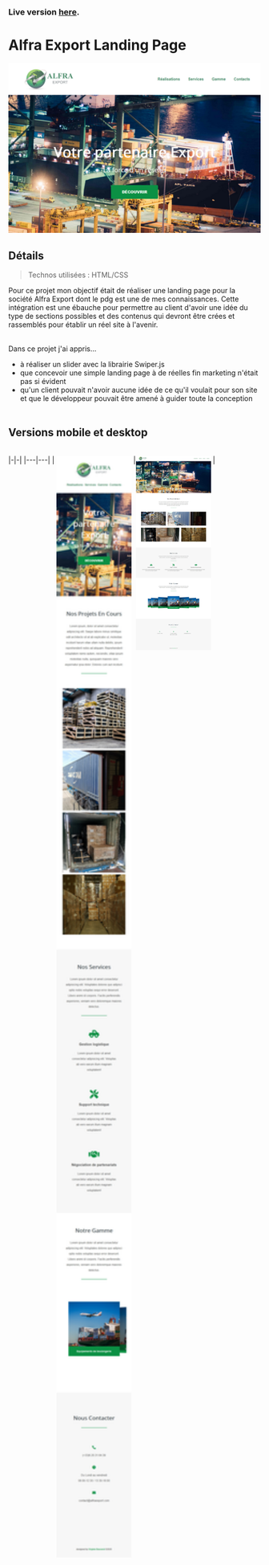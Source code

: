 ### Live version [here](https://virginiebouvarel.github.io/integrations/alfra/).

# Alfra Export Landing Page

![Design preview for this project ](./src/preview.png)


## Détails

> Technos utilisées : HTML/CSS

Pour ce projet mon objectif était de réaliser une landing page pour la société Alfra Export dont le pdg est une de mes connaissances. Cette intégration est une ébauche pour permettre au client d'avoir une idée du type de sections possibles et des contenus qui devront être crées et rassemblés pour établir un réel site à l'avenir.<br><br>

Dans ce projet j'ai appris...
- à réaliser un slider avec la librairie Swiper.js
- que concevoir une simple landing page à de réelles fin marketing n'était pas si évident
- qu'un client pouvait n'avoir aucune idée de ce qu'il voulait pour son site et que le développeur pouvait être amené à guider toute la conception
<br><br>

## Versions mobile et desktop
<br>
|-|-|
|---|---|
| <img  style="vertical-align:top" alt="mobile design" src="./src/preview-mobile.jpg" width="150px"/> |<img  style="vertical-align:top" alt="desktop design" src="./src/preview-desktop.jpg" width="150px"/> | 